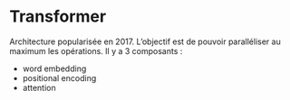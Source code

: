 # Transformer
Architecture popularisée en 2017. L’objectif est de pouvoir paralléliser au maximum les opérations.
Il y a 3 composants :
- word embedding
- positional encoding
- attention

